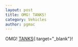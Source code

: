 ```yaml
---
layout: post
title: OMG! TANKS!
category: Vehicles
author: pgmac
---
```

OMG! [TANKS](http://gizmodo.com/these-easy-to-install-treads-turn-any-car-into-a-tank-1498872386){:target="_blank"}!